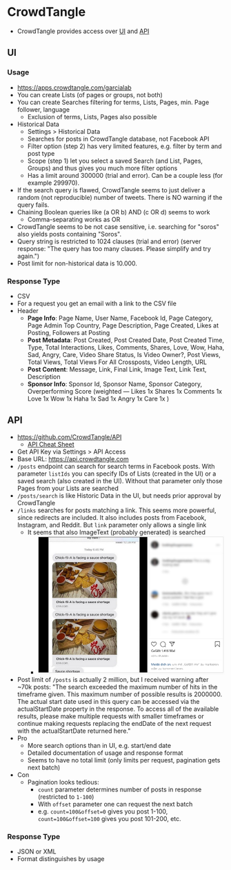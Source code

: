 # CrowdTangle
* CrowdTangle provides access over [UI](https://apps.crowdtangle.com/garcialab) and [API](https://github.com/CrowdTangle/API)

## UI
### Usage
* https://apps.crowdtangle.com/garcialab
* You can create Lists (of pages or groups, not both)
* You can create Searches filtering for terms, Lists, Pages, min. Page follower, language
  * Exclusion of terms, Lists, Pages also possible
* Historical Data
  * Settings > Historical Data
  * Searches for posts in CrowdTangle database, not Facebook API
  * Filter option (step 2) has very limited features, e.g. filter by term and post type
  * Scope (step 1) let you select a saved Search (and List, Pages, Groups) and thus gives you much more filter options
  * Has a limit around 300000 (trial and error). Can be a couple less (for example 299970).
* If the search query is flawed, CrowdTangle seems to just deliver a random (not reproducible) number of tweets. There is NO warning if the query fails.
* Chaining Boolean queries like (a OR b) AND (c OR d) seems to work
  * Comma-separating works as OR
* CrowdTangle seems to be not case sensitive, i.e. searching for "soros" also yields posts containing "Soros".
* Query string is restricted to 1024 clauses (trial and error) (server response: "The query has too many clauses. Please simplify and try again.")
* Post limit for non-historical data is 10.000.

### Response Type
* CSV
* For a request you get an email with a link to the CSV file
* Header
  * **Page Info**: Page Name, User Name, Facebook Id, Page Category, Page Admin Top Country, Page Description, Page Created, Likes at Posting, Followers at Posting
  * **Post Metadata**: Post Created, Post Created Date, Post Created Time, Type, Total Interactions, Likes, Comments, Shares, Love, Wow, Haha, Sad, Angry, Care, Video Share Status, Is Video Owner?, Post Views, Total Views, Total Views For All Crossposts, Video Length, URL
  * **Post Content**: Message, Link, Final Link, Image Text, Link Text, Description
  * **Sponsor Info**: Sponsor Id, Sponsor Name, Sponsor Category, Overperforming Score (weighted  —  Likes 1x Shares 1x Comments 1x Love 1x Wow 1x Haha 1x Sad 1x Angry 1x Care 1x )

## API
* https://github.com/CrowdTangle/API
  * [API Cheat Sheet](https://help.crowdtangle.com/en/articles/3443476-api-cheat-sheet)
* Get API Key via Settings > API Access
* Base URL: https://api.crowdtangle.com
* `/posts` endpoint can search for search terms in Facebook posts. With parameter `listIds` you can specify IDs of Lists (created in the UI) or a saved search (also created in the UI). Without that parameter only those Pages from your Lists are searched
* `/posts/search` is like Historic Data in the UI, but needs prior approval by CrowdTangle
* `/links` searches for posts matching a link. This seems more powerful, since redirects are included. It also includes posts from Facebook, Instagram, and Reddit. But `link` parameter only allows a single link
  * It seems that also ImageText (probably generated) is searched
    * ![](ct-image-text.png)
* Post limit of `/posts` is actually 2 million, but I received warning after ~70k posts: "The search exceeded the maximum number of hits in the timeframe given. This maximum number of possible results is 2000000. The actual start date used in this query can be accessed via the actualStartDate property in the response. To access all of the available results, please make multiple requests with smaller timeframes or continue making requests replacing the endDate of the next request with the actualStartDate returned here."
* Pro
  * More search options than in UI, e.g. start/end date
  * Detailed documentation of usage and response format
  * Seems to have no total limit (only limits per request, pagination gets next batch)
* Con
  * Pagination looks tedious: 
    * `count` parameter determines number of posts in response (restricted to `1-100`)
    * With `offset` parameter one can request the next batch
    * e.g. `count=100&offset=0` gives you post 1-100, `count=100&offset=100` gives you post 101-200, etc.

### Response Type
* JSON or XML
* Format distinguishes by usage